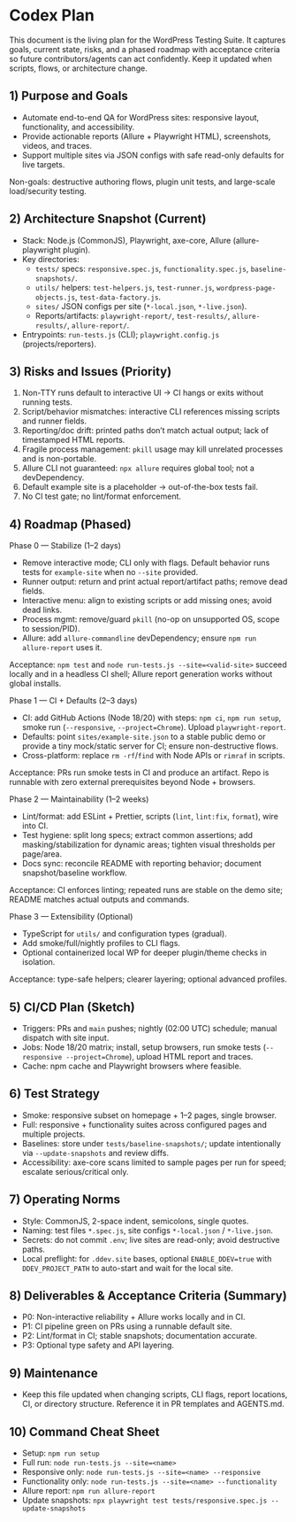 # Codex Plan

This document is the living plan for the WordPress Testing Suite. It captures goals, current state, risks, and a phased roadmap with acceptance criteria so future contributors/agents can act confidently. Keep it updated when scripts, flows, or architecture change.

## 1) Purpose and Goals
- Automate end-to-end QA for WordPress sites: responsive layout, functionality, and accessibility.
- Provide actionable reports (Allure + Playwright HTML), screenshots, videos, and traces.
- Support multiple sites via JSON configs with safe read-only defaults for live targets.

Non-goals: destructive authoring flows, plugin unit tests, and large-scale load/security testing.

## 2) Architecture Snapshot (Current)
- Stack: Node.js (CommonJS), Playwright, axe-core, Allure (allure-playwright plugin).
- Key directories:
  - `tests/` specs: `responsive.spec.js`, `functionality.spec.js`, `baseline-snapshots/`.
  - `utils/` helpers: `test-helpers.js`, `test-runner.js`, `wordpress-page-objects.js`, `test-data-factory.js`.
  - `sites/` JSON configs per site (`*-local.json`, `*-live.json`).
  - Reports/artifacts: `playwright-report/`, `test-results/`, `allure-results/`, `allure-report/`.
- Entrypoints: `run-tests.js` (CLI); `playwright.config.js` (projects/reporters).

## 3) Risks and Issues (Priority)
1. Non-TTY runs default to interactive UI → CI hangs or exits without running tests.
2. Script/behavior mismatches: interactive CLI references missing scripts and runner fields.
3. Reporting/doc drift: printed paths don’t match actual output; lack of timestamped HTML reports.
4. Fragile process management: `pkill` usage may kill unrelated processes and is non-portable.
5. Allure CLI not guaranteed: `npx allure` requires global tool; not a devDependency.
6. Default example site is a placeholder → out-of-the-box tests fail.
7. No CI test gate; no lint/format enforcement.

## 4) Roadmap (Phased)

Phase 0 — Stabilize (1–2 days)
- Remove interactive mode; CLI only with flags. Default behavior runs tests for `example-site` when no `--site` provided.
- Runner output: return and print actual report/artifact paths; remove dead fields.
- Interactive menu: align to existing scripts or add missing ones; avoid dead links.
- Process mgmt: remove/guard `pkill` (no-op on unsupported OS, scope to session/PID).
- Allure: add `allure-commandline` devDependency; ensure `npm run allure-report` uses it.

Acceptance: `npm test` and `node run-tests.js --site=<valid-site>` succeed locally and in a headless CI shell; Allure report generation works without global installs.

Phase 1 — CI + Defaults (2–3 days)
- CI: add GitHub Actions (Node 18/20) with steps: `npm ci`, `npm run setup`, smoke run (`--responsive`, `--project=Chrome`). Upload `playwright-report`.
- Defaults: point `sites/example-site.json` to a stable public demo or provide a tiny mock/static server for CI; ensure non-destructive flows.
- Cross-platform: replace `rm -rf`/`find` with Node APIs or `rimraf` in scripts.

Acceptance: PRs run smoke tests in CI and produce an artifact. Repo is runnable with zero external prerequisites beyond Node + browsers.

Phase 2 — Maintainability (1–2 weeks)
- Lint/format: add ESLint + Prettier, scripts (`lint`, `lint:fix`, `format`), wire into CI.
- Test hygiene: split long specs; extract common assertions; add masking/stabilization for dynamic areas; tighten visual thresholds per page/area.
- Docs sync: reconcile README with reporting behavior; document snapshot/baseline workflow.

Acceptance: CI enforces linting; repeated runs are stable on the demo site; README matches actual outputs and commands.

Phase 3 — Extensibility (Optional)
- TypeScript for `utils/` and configuration types (gradual).
- Add smoke/full/nightly profiles to CLI flags.
- Optional containerized local WP for deeper plugin/theme checks in isolation.

Acceptance: type-safe helpers; clearer layering; optional advanced profiles.

## 5) CI/CD Plan (Sketch)
- Triggers: PRs and `main` pushes; nightly (02:00 UTC) schedule; manual dispatch with site input.
- Jobs: Node 18/20 matrix; install, setup browsers, run smoke tests (`--responsive --project=Chrome`), upload HTML report and traces.
- Cache: npm cache and Playwright browsers where feasible.

## 6) Test Strategy
- Smoke: responsive subset on homepage + 1–2 pages, single browser.
- Full: responsive + functionality suites across configured pages and multiple projects.
- Baselines: store under `tests/baseline-snapshots/`; update intentionally via `--update-snapshots` and review diffs.
- Accessibility: axe-core scans limited to sample pages per run for speed; escalate serious/critical only.

## 7) Operating Norms
- Style: CommonJS, 2-space indent, semicolons, single quotes.
- Naming: test files `*.spec.js`, site configs `*-local.json` / `*-live.json`.
- Secrets: do not commit `.env`; live sites are read-only; avoid destructive paths.
- Local preflight: for `.ddev.site` bases, optional `ENABLE_DDEV=true` with `DDEV_PROJECT_PATH` to auto-start and wait for the local site.

## 8) Deliverables & Acceptance Criteria (Summary)
- P0: Non-interactive reliability + Allure works locally and in CI.
- P1: CI pipeline green on PRs using a runnable default site.
- P2: Lint/format in CI; stable snapshots; documentation accurate.
- P3: Optional type safety and API layering.

## 9) Maintenance
- Keep this file updated when changing scripts, CLI flags, report locations, CI, or directory structure. Reference it in PR templates and AGENTS.md.

## 10) Command Cheat Sheet
- Setup: `npm run setup`
- Full run: `node run-tests.js --site=<name>`
- Responsive only: `node run-tests.js --site=<name> --responsive`
- Functionality only: `node run-tests.js --site=<name> --functionality`
- Allure report: `npm run allure-report`
- Update snapshots: `npx playwright test tests/responsive.spec.js --update-snapshots`
